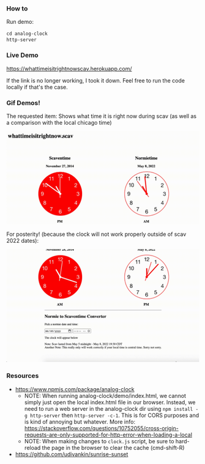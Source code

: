 ### How to

Run demo:

```
cd analog-clock
http-server
```

### Live Demo

https://whattimeisitrightnowscav.herokuapp.com/

If the link is no longer working, I took it down. Feel free to run the code locally if that's the case.

### Gif Demos!

The requested item: Shows what time it is right now during scav (as well as a comparison with the local chicago time)

![examplescavenclock](./docs/examplescavenclock.gif)

For posterity! (because the clock will not work properly outside of scav 2022 dates):

![scaventimeconverter](./docs/scaventimeconverter.gif)

### Resources
- https://www.npmjs.com/package/analog-clock
    - NOTE: When running analog-clock/demo/index.html, we cannot simply just open the local index.html file in our browser. Instead, we need to run a web server in the analog-clock dir using `npm install -g http-server` then `http-server -c-1`. This is for CORS purposes and is kind of annoying but whatever. More info: https://stackoverflow.com/questions/10752055/cross-origin-requests-are-only-supported-for-http-error-when-loading-a-local
    - NOTE: When making changes to `clock.js` script, be sure to hard-reload the page in the browser to clear the cache (cmd-shift-R)
- https://github.com/udivankin/sunrise-sunset
